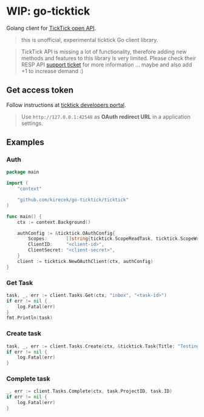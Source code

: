 # WIP: go-ticktick

Golang client for [TickTick open API](https://developer.ticktick.com/docs/index.html#/openapi?id=ticktick-open-api).

> this is unofficial, experimental ticktick Go client library.

> TickTick API is missing a lot of functionality, therefore adding new methods and features to this library is very limited. Please check their RESP API [support ticket](http://help.ticktick.com/forum/topic/393284) for more information ... maybe and also add +1 to increase demand :)

## Get access token

Follow instructions at [ticktick developers portal](https://developer.ticktick.com/api#/openapi?id=authorization).

> Use `http://127.0.0.1:42548` as **OAuth redirect URL** in a application settings.

## Examples

### Auth

```go
package main

import (
	"context"

	"github.com/kirecek/go-ticktick/ticktick"
)

func main() {
	ctx := context.Background()

	authConfig := &ticktick.OAuthConfig{
		Scopes:       []string{ticktick.ScopeReadTask, ticktick.ScopeWriteTask},
		ClientID:     "<client-id>",
		ClientSecret: "<client-secret>",
	}
	client := ticktick.NewOAuthClient(ctx, authConfig)
}
```

### Get Task

```go
task, _, err := client.Tasks.Get(ctx, "inbox", "<task-id>")
if err != nil {
	log.Fatal(err)
}
fmt.Println(task)
```

### Create task

```go
task, _, err := client.Tasks.Create(ctx, &ticktick.Task{Title: "Testing go-ticktick client"})
if err != nil {
	log.Fatal(err)
}
```

### Complete task

```go
_, err := client.Tasks.Complete(ctx, task.ProjectID, task.ID)
if err != nil {
	log.Fatal(err)
}
```
